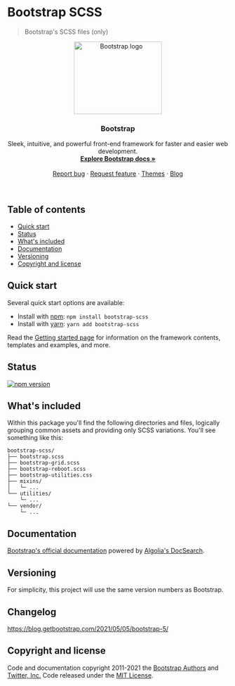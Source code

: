 # Bootstrap SCSS

> Bootstrap's SCSS files (only)

<p align="center">
  <a href="https://getbootstrap.com/">
    <img src="https://getbootstrap.com/docs/5.0/assets/brand/bootstrap-logo-shadow.png" alt="Bootstrap logo" width="200" height="165">
  </a>
</p>

<h3 align="center">Bootstrap</h3>

<p align="center">
  Sleek, intuitive, and powerful front-end framework for faster and easier web development.
  <br>
  <a href="https://getbootstrap.com/docs/5.0/"><strong>Explore Bootstrap docs »</strong></a>
  <br>
  <br>
  <a href="https://github.com/twbs/bootstrap/issues/new?template=bug_report.md">Report bug</a>
  ·
  <a href="https://github.com/twbs/bootstrap/issues/new?template=feature_request.md">Request feature</a>
  ·
  <a href="https://themes.getbootstrap.com/">Themes</a>
  ·
  <a href="https://blog.getbootstrap.com/">Blog</a>
</p>

<br>

## Table of contents

- [Quick start](#quick-start)
- [Status](#status)
- [What's included](#whats-included)
- [Documentation](#documentation)
- [Versioning](#versioning)
- [Copyright and license](#copyright-and-license)

## Quick start

Several quick start options are available:

- Install with [npm](https://www.npmjs.com/): `npm install bootstrap-scss`
- Install with [yarn](https://yarnpkg.com/): `yarn add bootstrap-scss`

Read the [Getting started page](https://getbootstrap.com/docs/5.0/getting-started/introduction/) for information on the framework contents, templates and examples, and more.

## Status

[![npm version](https://img.shields.io/npm/v/bootstrap-scss.svg)](https://www.npmjs.com/package/bootstrap-scss)

## What's included

Within this package you'll find the following directories and files, logically grouping common assets and providing only SCSS variations. You'll see something like this:

```
bootstrap-scss/
├── bootstrap.scss
├── bootstrap-grid.scss
├── bootstrap-reboot.scss
├── bootstrap-utilities.css
├── mixins/
│   └─ ...
└── utilities/
    └─ ...
└── vendor/
    └─ ...
```

## Documentation

[Bootstrap's official documentation](https://getbootstrap.com/) powered by [Algolia's DocSearch](https://community.algolia.com/docsearch/).

## Versioning

For simplicity, this project will use the same version numbers as Bootstrap.

## Changelog

https://blog.getbootstrap.com/2021/05/05/bootstrap-5/

## Copyright and license

Code and documentation copyright 2011-2021 the [Bootstrap Authors](https://github.com/twbs/bootstrap/graphs/contributors) and [Twitter, Inc.](https://twitter.com) Code released under the [MIT License](https://github.com/twbs/bootstrap/blob/main/LICENSE).
